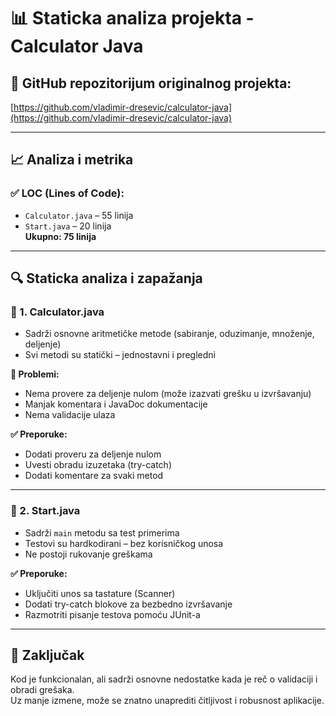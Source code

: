 # 📊 Staticka analiza projekta - Calculator Java

## 🔗 GitHub repozitorijum originalnog projekta:
[https://github.com/vladimir-dresevic/calculator-java](https://github.com/vladimir-dresevic/calculator-java)

---

## 📈 Analiza i metrika

### ✅ LOC (Lines of Code):
- `Calculator.java` – 55 linija  
- `Start.java` – 20 linija  
**Ukupno: 75 linija**

---

## 🔍 Staticka analiza i zapažanja

### 📁 1. Calculator.java
- Sadrži osnovne aritmetičke metode (sabiranje, oduzimanje, množenje, deljenje)
- Svi metodi su statički – jednostavni i pregledni

**🔴 Problemi:**
- Nema provere za deljenje nulom (može izazvati grešku u izvršavanju)
- Manjak komentara i JavaDoc dokumentacije
- Nema validacije ulaza

**✅ Preporuke:**
- Dodati proveru za deljenje nulom
- Uvesti obradu izuzetaka (try-catch)
- Dodati komentare za svaki metod

---

### 📁 2. Start.java
- Sadrži `main` metodu sa test primerima
- Testovi su hardkodirani – bez korisničkog unosa
- Ne postoji rukovanje greškama

**✅ Preporuke:**
- Uključiti unos sa tastature (Scanner)
- Dodati try-catch blokove za bezbedno izvršavanje
- Razmotriti pisanje testova pomoću JUnit-a

---

## 📌 Zaključak
Kod je funkcionalan, ali sadrži osnovne nedostatke kada je reč o validaciji i obradi grešaka.  
Uz manje izmene, može se znatno unaprediti čitljivost i robusnost aplikacije.
